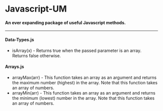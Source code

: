 # Javascript-UM
#### An ever expanding package of useful Javascript methods.
-------------------------------------------------------------------------------------

#### Data-Types.js
 - isArray(x) - Returns true when the passed parameter is an array. Returns false otherwise.

#### Arrays.js
  - arrayMax(arr) - This function takes an array as an argument and returns the maximum number (highest) in the array. Note that this function takes an array of numbers.
  - arrayMin(arr) - This function takes an array as an argument and returns the minimum (lowest) number in the array. Note that this function takes an array of numbers.

